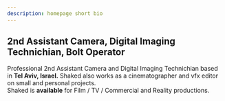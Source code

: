 ```yaml
---
description: homepage short bio
---
```



## 2nd Assistant Camera, Digital Imaging Technichian, Bolt Operator
<div class="bg-gradient2  min-w-full py-2  text-lg rounded">Professional 2nd Assistant Camera and Digital Imaging Technichian based in <b>Tel Aviv, Israel.</b> Shaked also works as a cinematographer and vfx editor on small and personal projects.</div>


<div class="bg-gradient  min-w-full py-2  text-lg rounded">Shaked is <b>available</b> for  Film / TV / Commercial and Reality productions.
</div>
